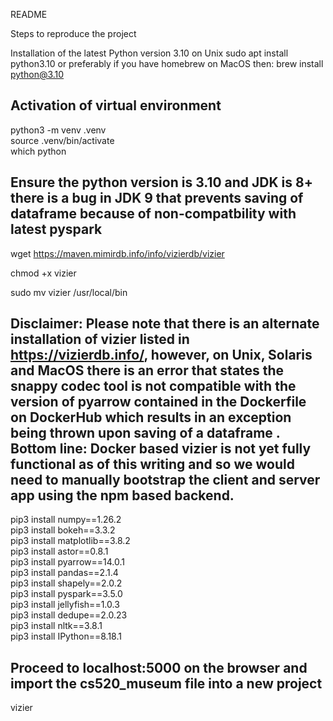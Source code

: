 README 

Steps to reproduce the project

Installation of the latest Python version 3.10 on Unix
sudo apt install python3.10
or preferably if you have homebrew on MacOS then:
brew install python@3.10

Activation of virtual environment
----------------------------------------------------------------------
python3 -m venv .venv  
source .venv/bin/activate  
which python  



Ensure the python version is 3.10 and JDK is 8+ there is a bug in JDK 9 
that prevents saving of dataframe because of non-compatbility with latest pyspark
----------------------------------------------------------------------

wget https://maven.mimirdb.info/info/vizierdb/vizier  

chmod +x vizier  

sudo mv vizier /usr/local/bin  


Disclaimer: Please note that there is an alternate installation of vizier listed in https://vizierdb.info/, however, on Unix, Solaris and MacOS there is an error that states the snappy codec tool is not compatible with the version of pyarrow contained in the Dockerfile on DockerHub which results in an exception being thrown upon saving of a dataframe . Bottom line: Docker based vizier is not yet fully functional as of this writing and so we would need to manually bootstrap the client and server app using the npm based backend.
---

pip3 install numpy==1.26.2  
pip3 install bokeh==3.3.2  
pip3 install matplotlib==3.8.2  
pip3 install astor==0.8.1  
pip3 install pyarrow==14.0.1  
pip3 install pandas==2.1.4  
pip3 install shapely==2.0.2  
pip3 install pyspark==3.5.0  
pip3 install jellyfish==1.0.3  
pip3 install dedupe==2.0.23  
pip3 install nltk==3.8.1  
pip3 install IPython==8.18.1  

Proceed to localhost:5000 on the browser and import the cs520_museum file into a new project 
----------------------------------------------------------------------

vizier


